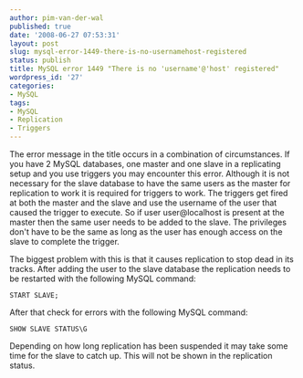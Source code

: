 ```yaml
---
author: pim-van-der-wal
published: true
date: '2008-06-27 07:53:31'
layout: post
slug: mysql-error-1449-there-is-no-usernamehost-registered
status: publish
title: MySQL error 1449 "There is no 'username'@'host' registered"
wordpress_id: '27'
categories:
- MySQL
tags:
- MySQL
- Replication
- Triggers
---
```


The error message in the title occurs in a combination of circumstances. If you have 2 MySQL databases, one master and one slave in a replicating setup and you use triggers you may encounter this error. Although it is not necessary for the slave database to have the same users as the master for replication to work it is required for triggers to work. The triggers get fired at both the master and the slave and use the username of the user that caused the trigger to execute. So if user user@localhost is present at the master then the same user needs to be added to the slave. The privileges don't have to be the same as long as the user has enough access on the slave to complete the trigger.

The biggest problem with this is that it causes replication to stop dead in its tracks. After adding the user to the slave database the replication needs to be restarted with the following MySQL command:

`START SLAVE;`

After that check for errors with the following MySQL command:

`SHOW SLAVE STATUS\G`

Depending on how long replication has been suspended it may take some time for the slave to catch up. This will not be shown in the replication status.

